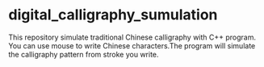 # digital_calligraphy_sumulation

This repository simulate traditional Chinese calligraphy with C++ program. You can use mouse to write Chinese characters.The program will simulate the calligraphy pattern from stroke you write.
